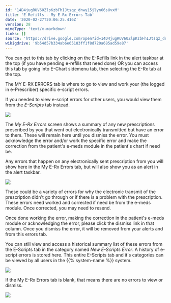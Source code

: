 ```yaml
---
id: '14D4jugRUV60ZlpKzbFhIJtsqz_dnwy15jlyn66sUvxM'
title: 'E-Refills - My E-Rx Errors Tab'
date: '2020-02-27T20:06:25.416Z'
version: 28
mimeType: 'text/x-markdown'
links: []
source: 'https://drive.google.com/open?id=14D4jugRUV60ZlpKzbFhIJtsqz_dnwy15jlyn66sUvxM'
wikigdrive: '9b54d57b334ab6e65183ff1f8d720a685ad59e87'
---
```

You can get to this tab by clicking on the E-Refills link in the alert taskbar at the top (if you have pending e-refills that need done) OR you can access this tab by going into E-Chart sidemenu tab, then selecting the E-Rx tab at the top.

The MY E-RX ERRORS tab is where to go to view and work your (the logged in e-Prescriber) specific e-script errors.

If you needed to view e-script errors for other users, you would view them from the *E-Scripts* tab instead.

![](../e-refills-my-e-rx-errors-tab.assets/b3f494e83282cb54f8f7a61cab0c688c.png)

The *My E-Rx Errors* screen shows a summary of any new prescriptions prescribed by you that went out electronically transmitted but have an error to them. These will remain here until you dismiss the error. You must acknowledge the error and/or work the specific error and make the correction from the patient's e-meds module in the patient's chart if need be.

Any errors that happen on any electronically sent prescription from you will show here in the My E-Rx Errors tab, but will also show you as an alert in the alert taskbar.

![](../e-refills-my-e-rx-errors-tab.assets/b3f494e83282cb54f8f7a61cab0c688c.png)

These could be a variety of errors for why the electronic transmit of the prescription didn't go through or if there is a problem with the prescription. These errors need worked and corrected if need be from the e-meds module. Once corrected, you may need to resend.

Once done working the error, making the correction in the patient's e-meds module or acknowledging the error, please click the dismiss link in that column. Once you dismiss the error, it will be removed from your alerts and from this errors tab.

You can still view and access a historical summary list of these errors from the E-Scripts tab in the category named *New E-Scripts Error*. A history of e-script errors is stored here. This entire E-Scripts tab and it's categories can be viewed by all users in the {{% system-name %}} system.

![](../e-refills-my-e-rx-errors-tab.assets/69f12df285cb1cd7a90e7df1d700d816.png)

If the My E-Rx Errors tab is blank, that means there are no errors to view or dismiss.

![](../e-refills-my-e-rx-errors-tab.assets/309ef008d0cf5a64cd85d795feca7f87.png)
